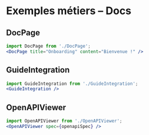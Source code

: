 # Exemples métiers – Docs

## DocPage
```jsx
import DocPage from './DocPage';
<DocPage title="Onboarding" content="Bienvenue !" />
```

## GuideIntegration
```jsx
import GuideIntegration from './GuideIntegration';
<GuideIntegration />
```

## OpenAPIViewer
```jsx
import OpenAPIViewer from './OpenAPIViewer';
<OpenAPIViewer spec={openapiSpec} />
```
